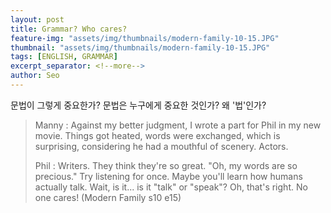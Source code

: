 ```yaml
---
layout: post
title: Grammar? Who cares?
feature-img: "assets/img/thumbnails/modern-family-10-15.JPG"
thumbnail: "assets/img/thumbnails/modern-family-10-15.JPG"
tags: [ENGLISH, GRAMMAR]
excerpt_separator: <!--more-->
author: Seo
---
```


문법이 그렇게 중요한가? 문법은 누구에게 중요한 것인가? 왜 '법'인가?

<!--more-->

> Manny : Against my better judgment, I wrote a part for Phil in my new movie. Things got heated, words were exchanged, which is surprising, considering he had a mouthful of scenery. Actors.
>
> Phil : Writers. They think they're so great. "Oh, my words are so precious." Try listening for once. Maybe you'll learn how humans actually talk. Wait, is it... is it "talk" or "speak"? Oh, that's right. No one cares! (Modern Family s10 e15)
